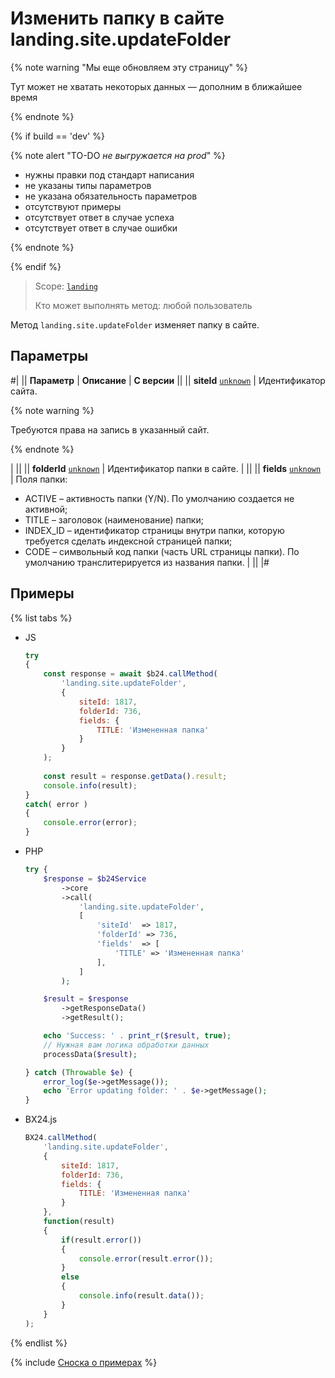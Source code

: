 # Изменить папку в сайте landing.site.updateFolder

{% note warning "Мы еще обновляем эту страницу" %}

Тут может не хватать некоторых данных — дополним в ближайшее время

{% endnote %}

{% if build == 'dev' %}

{% note alert "TO-DO _не выгружается на prod_" %}

- нужны правки под стандарт написания
- не указаны типы параметров
- не указана обязательность параметров
- отсутствуют примеры
- отсутствует ответ в случае успеха
- отсутствует ответ в случае ошибки

{% endnote %}

{% endif %}

> Scope: [`landing`](../../scopes/permissions.md)
>
> Кто может выполнять метод: любой пользователь

Метод `landing.site.updateFolder` изменяет папку в сайте.

## Параметры

#|
|| **Параметр** | **Описание** | **С версии** ||
|| **siteId**
[`unknown`](../../data-types.md) | Идентификатор сайта.

{% note warning %}

Требуются права на запись в указанный сайт.

{% endnote %}

 | ||
|| **folderId**
[`unknown`](../../data-types.md) | Идентификатор папки в сайте. | ||
|| **fields**
[`unknown`](../../data-types.md) | Поля папки: 
- ACTIVE – активность папки (Y/N). По умолчанию создается не активной;
- TITLE – заголовок (наименование) папки;
- INDEX_ID – идентификатор страницы внутри папки, которую требуется сделать индексной страницей папки;
- CODE – символьный код папки (часть URL страницы папки). По умолчанию транслитерируется из названия папки. | ||
|#

## Примеры

{% list tabs %}

- JS


    ```js
    try
    {
    	const response = await $b24.callMethod(
    		'landing.site.updateFolder',
    		{
    			siteId: 1817,
    			folderId: 736,
    			fields: {
    				TITLE: 'Измененная папка'
    			}
    		}
    	);
    	
    	const result = response.getData().result;
    	console.info(result);
    }
    catch( error )
    {
    	console.error(error);
    }
    ```

- PHP


    ```php
    try {
        $response = $b24Service
            ->core
            ->call(
                'landing.site.updateFolder',
                [
                    'siteId'  => 1817,
                    'folderId' => 736,
                    'fields'  => [
                        'TITLE' => 'Измененная папка'
                    ],
                ]
            );
    
        $result = $response
            ->getResponseData()
            ->getResult();
    
        echo 'Success: ' . print_r($result, true);
        // Нужная вам логика обработки данных
        processData($result);
    
    } catch (Throwable $e) {
        error_log($e->getMessage());
        echo 'Error updating folder: ' . $e->getMessage();
    }
    ```

- BX24.js

    ```js
    BX24.callMethod(
        'landing.site.updateFolder',
        {
            siteId: 1817,
            folderId: 736,
            fields: {
                TITLE: 'Измененная папка'
            }
        },
        function(result)
        {
            if(result.error())
            {
                console.error(result.error());
            }
            else
            {
                console.info(result.data());
            }
        }
    );
    ```

{% endlist %}

{% include [Сноска о примерах](../../../_includes/examples.md) %}